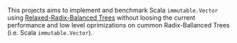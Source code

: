 
This projects aims to implement and benchmark Scala `immutable.Vector` using [Relaxed-Radix-Balanced Trees](https://github.com/TiarkRompf/rrbtrees) without loosing the current performance and low level oprimizations on cummon Radix-Ballanced Trees (i.e. Scala `immutable.Vector`). 
